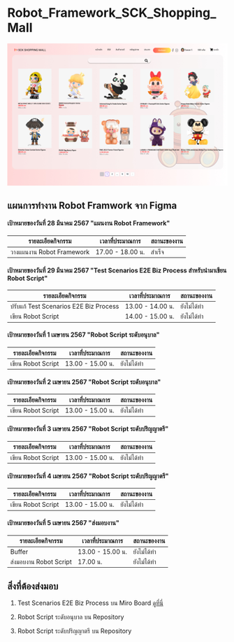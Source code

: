 # Robot_Framework_SCK_Shopping_Mall

![Alt text](<Select Product.jpg>)

## แผนการทำงาน Robot Framwork จาก Figma 

#### เป้าหมายของวันที่ 28 มีนาคม 2567 "แผนงาน Robot Framework"


| รายละเอียดกิจกรรม | เวลาที่ประมาณการ | สถานะของงาน |
| ---- | ---- | ---- |
| วางแผนงาน Robot Framework| 17.00 - 18.00 น. | สำเร็จ |


#### เป้าหมายของวันที่ 29 มีนาคม 2567 "Test Scenarios E2E Biz Process สำหรับนำมาเขียน Robot Script"

| รายละเอียดกิจกรรม | เวลาที่ประมาณการ | สถานะของงาน |
| ---- | ---- | ---- |
| ปรับแก้ Test Scenarios E2E Biz Process| 13.00 - 14.00 น. | ยังไม่ได้ทำ |
| เขียน Robot Script| 14.00 - 15.00 น. | ยังไม่ได้ทำ |


#### เป้าหมายของวันที่ 1 เมษายน 2567 "Robot Script ระดับอนุบาล"

| รายละเอียดกิจกรรม | เวลาที่ประมาณการ | สถานะของงาน |
| ---- | ---- | ---- |
| เขียน Robot Script| 13.00 - 15.00 น. | ยังไม่ได้ทำ |

#### เป้าหมายของวันที่ 2 เมษายน 2567 "Robot Script ระดับอนุบาล"

| รายละเอียดกิจกรรม | เวลาที่ประมาณการ | สถานะของงาน |
| ---- | ---- | ---- |
| เขียน Robot Script| 13.00 - 15.00 น. | ยังไม่ได้ทำ |

#### เป้าหมายของวันที่ 3 เมษายน 2567 "Robot Script ระดับปริญญาตรี"

| รายละเอียดกิจกรรม | เวลาที่ประมาณการ | สถานะของงาน |
| ---- | ---- | ---- |
| เขียน Robot Script| 13.00 - 15.00 น. | ยังไม่ได้ทำ |

#### เป้าหมายของวันที่ 4 เมษายน 2567 "Robot Script ระดับปริญญาตรี"

| รายละเอียดกิจกรรม | เวลาที่ประมาณการ | สถานะของงาน |
| ---- | ---- | ---- |
| เขียน Robot Script| 13.00 - 15.00 น. | ยังไม่ได้ทำ |

#### เป้าหมายของวันที่ 5 เมษายน 2567 "ส่งมอบงาน"

| รายละเอียดกิจกรรม | เวลาที่ประมาณการ | สถานะของงาน |
| ---- | ---- | ---- |
| Buffer| 13.00 - 15.00 น. | ยังไม่ได้ทำ |
| ส่งมอบงาน Robot Script| 17.00 น.  | ยังไม่ได้ทำ |

## สิ่งที่ต้องส่งมอบ 

1. Test Scenarios E2E Biz Process บน Miro Board
[ดูที่นี่](https://miro.com/app/board/uXjVKcyxM6s=/?moveToWidget=3458764583828482728&cot=14)

2. Robot Script ระดับอนุบาล บน Repository

3. Robot Script ระดับปริญญาตรี บน Repository

